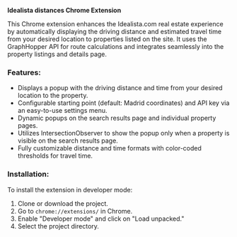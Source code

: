 **Idealista distances Chrome Extension**

This Chrome extension enhances the Idealista.com real estate experience by automatically displaying the driving distance and estimated travel time from your desired location to properties listed on the site. It uses the GraphHopper API for route calculations and integrates seamlessly into the property listings and details page.

### Features:

- Displays a popup with the driving distance and time from your desired location to the property.
- Configurable starting point (default: Madrid coordinates) and API key via an easy-to-use settings menu.
- Dynamic popups on the search results page and individual property pages.
- Utilizes IntersectionObserver to show the popup only when a property is visible on the search results page.
- Fully customizable distance and time formats with color-coded thresholds for travel time.

### Installation:

To install the extension in developer mode:

1. Clone or download the project.
2. Go to `chrome://extensions/` in Chrome.
3. Enable "Developer mode" and click on "Load unpacked."
4. Select the project directory.
